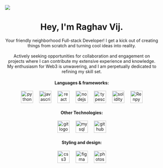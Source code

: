 <img src = "https://images-wixmp-ed30a86b8c4ca887773594c2.wixmp.com/f/c83c004e-1370-4756-88e5-4071de797088/dfw57vd-41cd19ce-cec2-4d6d-8b00-8803e87ea416.gif?token=eyJ0eXAiOiJKV1QiLCJhbGciOiJIUzI1NiJ9.eyJzdWIiOiJ1cm46YXBwOjdlMGQxODg5ODIyNjQzNzNhNWYwZDQxNWVhMGQyNmUwIiwiaXNzIjoidXJuOmFwcDo3ZTBkMTg4OTgyMjY0MzczYTVmMGQ0MTVlYTBkMjZlMCIsIm9iaiI6W1t7InBhdGgiOiJcL2ZcL2M4M2MwMDRlLTEzNzAtNDc1Ni04OGU1LTQwNzFkZTc5NzA4OFwvZGZ3NTd2ZC00MWNkMTljZS1jZWMyLTRkNmQtOGIwMC04ODAzZTg3ZWE0MTYuZ2lmIn1dXSwiYXVkIjpbInVybjpzZXJ2aWNlOmZpbGUuZG93bmxvYWQiXX0.DiVFFUa63xlWUmeROJoeYhpJc8Dos0f45sF9OSlGXN4" />

<!-- Main header -->
<div align="center">
    <h1>Hey, I'm Raghav Vij.</h1> 
</div>

<!-- Introduction -->
<p align="center">
    Your friendly neighborhood Full-stack Developer! I get a kick out of creating things from scratch and turning cool ideas into reality. 
    <br></br>
    Actively seeking opportunities for collaboration and engagement on projects where I can contribute my extensive experience and knowledge.
    My enthusiasm for Web3 is unwavering, and I am perpetually dedicated to refining my skill set.
</p>



<!-- Languages & Frameworks section -->
<div align="center">
    <h4>Languages & frameworks:</h4>
    <a href="https://www.python.org/"><img src="https://www.svgrepo.com/show/452091/python.svg" height="40" alt="python logo"></a>
    <img width="12" />
    <a href = "https://en.wikipedia.org/wiki/JavaScript" ><img src="https://cdn.jsdelivr.net/gh/devicons/devicon/icons/javascript/javascript-original.svg" height="40" alt="javascript logo"></a>
    <img width="12" />
    <a href = "https://react.dev/" ><img src="https://cdn.jsdelivr.net/gh/devicons/devicon/icons/react/react-original.svg" height="40" alt="react logo"/></a>
    <img width="12" />
    <a href = "https://nodejs.org/en" ><img src="https://www.svgrepo.com/show/452075/node-js.svg" height="40" alt="nodejs logo"  /></a>
    <img width="12" />
    <a href = "https://www.typescriptlang.org/" > <img src="https://cdn.jsdelivr.net/gh/devicons/devicon/icons/typescript/typescript-original.svg" height="40" alt="typescript logo"/></a>
    <img width="12" />
    <a href = "https://soliditylang.org/" ><img src="https://www.svgrepo.com/show/374088/solidity.svg" height="40" alt="solidity logo"/></a>
    <img width="12" />
    <a href = "https://www.renpy.org/" ><img src="https://www.renpy.org/static/index-logo.png" height="40" alt="Renpy logo"/></a>
</div>

<!-- Other Technologies section -->
<div align="center">
    <h4>Other Technologies:</h4>
    <a href = "https://git-scm.com/" ><img src="https://cdn.jsdelivr.net/gh/devicons/devicon/icons/git/git-original.svg" height="40" alt="git logo"/></a>
    <img width="12" />
    <a href = "https://www.mysql.com/" ><img src="https://www.svgrepo.com/show/354099/mysql.svg" height="40" alt="mysql logo"/></a>
    <img width="12" />
    <a href = "https://en.wikipedia.org/wiki/GitHub" ><img src="https://skillicons.dev/icons?i=github" height="40" alt="github logo"/></a>
</div>

<!-- Styling and design section -->
<div align="center">
    <h4>Styling and design:</h4>
    <a href = "https://developer.mozilla.org/en-US/docs/Web/CSS" ><img src="https://cdn.jsdelivr.net/gh/devicons/devicon/icons/css3/css3-original.svg" height="40" alt="css3 logo"  /></a>
    <img width="12" />
    <a href = "https://www.figma.com/" ><img src="https://cdn.jsdelivr.net/gh/devicons/devicon/icons/figma/figma-original.svg" height="40" alt="figma logo"  /></a>
    <img width="12" />
    <a href = "https://www.adobe.com/products/photoshop.html" ><img src="https://upload.wikimedia.org/wikipedia/commons/a/af/Adobe_Photoshop_CC_icon.svg" height="40" alt="photoshop logo"  /></a>
</div>




<!--Some GIFs to replace the header -->

<!--https://images-wixmp-ed30a86b8c4ca887773594c2.wixmp.com/f/061c5ef8-2616-48a4-af21-9f97322673b3/dfety8v-35ceac0b-83f5-4178-847c-c68e188de9d8.gif?token=eyJ0eXAiOiJKV1QiLCJhbGciOiJIUzI1NiJ9.eyJzdWIiOiJ1cm46YXBwOjdlMGQxODg5ODIyNjQzNzNhNWYwZDQxNWVhMGQyNmUwIiwiaXNzIjoidXJuOmFwcDo3ZTBkMTg4OTgyMjY0MzczYTVmMGQ0MTVlYTBkMjZlMCIsIm9iaiI6W1t7InBhdGgiOiJcL2ZcLzA2MWM1ZWY4LTI2MTYtNDhhNC1hZjIxLTlmOTczMjI2NzNiM1wvZGZldHk4di0zNWNlYWMwYi04M2Y1LTQxNzgtODQ3Yy1jNjhlMTg4ZGU5ZDguZ2lmIn1dXSwiYXVkIjpbInVybjpzZXJ2aWNlOmZpbGUuZG93bmxvYWQiXX0.MRKkhnA_X89NfXQJhVKZHZ39__ShHO-ekADlv11oDPw-->

<!--https://cdnb.artstation.com/p/assets/images/images/053/358/841/original/jake-comingheremoreoftenlately.gif?1662021666-->
<!--https://i.pinimg.com/originals/b5/fd/3f/b5fd3fbe984103e08b9482471484394b.gif-->
<!--https://in.cdgdbentre.edu.vn/lofi-wallpaper-gif-zxwishwu/-->
<!--https://www.artstation.com/killer_rabbit_media-->
<!--https://www.artstation.com/frogapples/albums/1043592-->
<!--https://images-wixmp-ed30a86b8c4ca887773594c2.wixmp.com/f/061c5ef8-2616-48a4-af21-9f97322673b3/dfety8v-35ceac0b-83f5-4178-847c-c68e188de9d8.gif?token=eyJ0eXAiOiJKV1QiLCJhbGciOiJIUzI1NiJ9.eyJzdWIiOiJ1cm46YXBwOjdlMGQxODg5ODIyNjQzNzNhNWYwZDQxNWVhMGQyNmUwIiwiaXNzIjoidXJuOmFwcDo3ZTBkMTg4OTgyMjY0MzczYTVmMGQ0MTVlYTBkMjZlMCIsIm9iaiI6W1t7InBhdGgiOiJcL2ZcLzA2MWM1ZWY4LTI2MTYtNDhhNC1hZjIxLTlmOTczMjI2NzNiM1wvZGZldHk4di0zNWNlYWMwYi04M2Y1LTQxNzgtODQ3Yy1jNjhlMTg4ZGU5ZDguZ2lmIn1dXSwiYXVkIjpbInVybjpzZXJ2aWNlOmZpbGUuZG93bmxvYWQiXX0.MRKkhnA_X89NfXQJhVKZHZ39__ShHO-ekADlv11oDPw-->
<!--https://images-wixmp-ed30a86b8c4ca887773594c2.wixmp.com/f/061c5ef8-2616-48a4-af21-9f97322673b3/deysvi3-4cc39796-d0db-4a42-997f-758d9198ace4.gif?token=eyJ0eXAiOiJKV1QiLCJhbGciOiJIUzI1NiJ9.eyJzdWIiOiJ1cm46YXBwOjdlMGQxODg5ODIyNjQzNzNhNWYwZDQxNWVhMGQyNmUwIiwiaXNzIjoidXJuOmFwcDo3ZTBkMTg4OTgyMjY0MzczYTVmMGQ0MTVlYTBkMjZlMCIsIm9iaiI6W1t7InBhdGgiOiJcL2ZcLzA2MWM1ZWY4LTI2MTYtNDhhNC1hZjIxLTlmOTczMjI2NzNiM1wvZGV5c3ZpMy00Y2MzOTc5Ni1kMGRiLTRhNDItOTk3Zi03NThkOTE5OGFjZTQuZ2lmIn1dXSwiYXVkIjpbInVybjpzZXJ2aWNlOmZpbGUuZG93bmxvYWQiXX0.IoK3ogNCgZpmubbgMs4uK0jdF_Qqb0yygZ30hvDt0Qg-->
